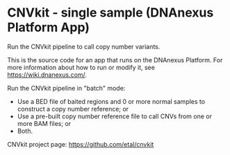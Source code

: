 <!-- dx-header -->
# CNVkit - single sample (DNAnexus Platform App)

Run the CNVkit pipeline to call copy number variants.

This is the source code for an app that runs on the DNAnexus Platform.
For more information about how to run or modify it, see
https://wiki.dnanexus.com/.
<!-- /dx-header -->

Run the CNVkit pipeline in "batch" mode:

- Use a BED file of baited regions and 0 or more normal samples to construct a
  copy number reference; or
- Use a pre-built copy number reference file to call CNVs from one or more BAM
  files; or
- Both.

CNVkit project page: https://github.com/etal/cnvkit
